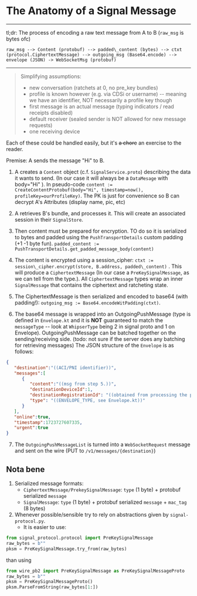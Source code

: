 # The Anatomy of a Signal Message

---
tl;dr: The process of encoding a raw text message from A to B (`raw_msg` is bytes ofc)
```
raw_msg --> Content (protobuf) --> padded\_content (bytes) --> ctxt (protocol.CiphertextMessage) --> outgoing_msg (Base64.encode) --> envelope (JSON) -> WebSocketMsg (protobuf)
```

---

> Simplifying assumptions: 
> - new conversation (ratchets at 0, no pre_key bundles)
> - profile is known however (e.g. via CDSi or username) -- meaning we have an identifier, NOT necessarily a profile key though
> - first message is an actual message (typing indicators /  read receipts disabled)
> - default receiver (sealed sender is NOT allowed for new message requests)
> - one receiving device

Each of these could be handled easily, but it's ~~a chore~~ an exercise to the reader.

Premise:
A sends the message "Hi" to B.

1. A creates a `Content` object (c.f. `SignalService.proto`) describing the data it wants to send. (In our case it will always be a `DataMesage` with body="Hi" ). In pseudo-code `content := CreateContentProtobuf(body="Hi", timestamp=now(), profileKey=ourProfileKey)`. The PK is just for convenience so B can decrypt A's Attributes (display name, pic, etc) 

2. A retrieves B's bundle, and processes it. This will create an associated session in their `SignalStore`.

3. Then content must be prepared for encryption. TO do so it is serialized to bytes and padded using the `PushTransportDetails` custom padding (+1 -1 byte fun). `padded_content := PushTransportDetails.get_padded_message_body(content)`

4. The content is encrypted using a session_cipher: `ctxt := session\_cipher.encrypt(store, B.address, padded\_content)` . This will produce a `CiphertextMessage` (In our case a `PreKeySignalMessage`, as we can tell from the type.). All `CiphertextMessage` types wrap an inner `SignalMessage` that contains the ciphertext and ratcheting state.

5. The CiphertextMessage is then serialized and encoded to base64 (with padding!): `outgoing_msg := Base64.encodeWitPadding(ctxt)`. 

6. The base64 message is wrapped into an OutgoingPushMessage (type is defined in `Envelope.kt` and it is **NOT** guaranteed to match the `messageType` -- look at `WhipserType` being 2 in signal proto and 1 on Envelope). OutgoingPushMessage can be batched together on the sending/receiving side. (todo: not sure if the server does any batching for retrieving messages) The JSON structure of the `Envelope` is as follows:

```json
{
   "destination":"((ACI/PNI identifier))",
   "messages":[
      {
         "content":"((msg from step 5.))",
         "destinationDeviceId":1,
         "destinationRegistrationId": "((obtained from processing the pre_key bundle))",
         "type": "((ENVELOPE_TYPE, see Envelope.kt))"
      }
   ],
   "online":true,
   "timestamp":1723727607335,
   "urgent":true
}
```

7. The `OutgoingPushMessageList` is turned into a `WebSocketRequest` message and sent on the wire (PUT to `/v1/messages/{destination}`)


## Nota bene

1. Serialized message formats:
   - `CiphertextMessage/PrekeySignalMessage`: `type` (1 byte) + protobuf serialized `message` 
   - `SignalMessage`: `type` (1 byte) + protobuf serialized `message` + `mac_tag` (8 bytes)
2. Whenever possible/sensible try to rely on abstractions given by `signal-protocol.py`.
   - It is easier to use:
```python
from signal_protocol.protocol import PreKeySignalMessage
raw_bytes = b""
pksm = PreKeySignalMessage.try_from(raw_bytes)
``` 

than using

```python
from wire_pb2 import PreKeySignalMessage as PreKeySignalMessageProto
raw_bytes = b""
pksm = PreKeySignalMessageProto()
pksm.ParseFromString(raw_bytes[1:])
```